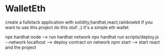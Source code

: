 # WalletEth
create a fullstack application with solidity,hardhat,react,rainbowkit if you want to use this project do this stuf: ;)
it's a simple eth wallet

npx hardhat node --> run hardhat network
npx hardhat run scripts/deploy.js --network localhost --> deploy contract on network 
npm start --> start react and the project


